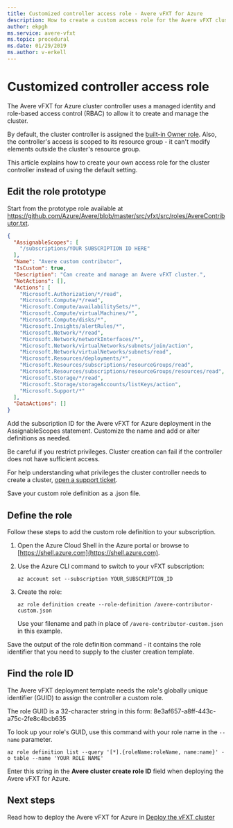 ```yaml
---
title: Customized controller access role - Avere vFXT for Azure
description: How to create a custom access role for the Avere vFXT cluster controller
author: ekpgh
ms.service: avere-vfxt
ms.topic: procedural
ms.date: 01/29/2019
ms.author: v-erkell
---
```


# Customized controller access role

The Avere vFXT for Azure cluster controller uses a managed identity and role-based access control (RBAC) to allow it to create and manage the cluster. 

By default, the cluster controller is assigned the [built-in Owner role](../role-based-access-control/built-in-roles.md#owner). Also, the controller's access is scoped to its resource group - it can't modify elements outside the cluster's resource group.

This article explains how to create your own access role for the cluster controller instead of using the default setting. 

## Edit the role prototype

Start from the prototype role available at <https://github.com/Azure/Avere/blob/master/src/vfxt/src/roles/AvereContributor.txt>.

```json
{
  "AssignableScopes": [
    "/subscriptions/YOUR SUBSCRIPTION ID HERE"
  ],
  "Name": "Avere custom contributor",
  "IsCustom": true,
  "Description": "Can create and manage an Avere vFXT cluster.",
  "NotActions": [],
  "Actions": [
    "Microsoft.Authorization/*/read",
    "Microsoft.Compute/*/read",
    "Microsoft.Compute/availabilitySets/*",
    "Microsoft.Compute/virtualMachines/*",
    "Microsoft.Compute/disks/*",
    "Microsoft.Insights/alertRules/*",
    "Microsoft.Network/*/read",
    "Microsoft.Network/networkInterfaces/*",
    "Microsoft.Network/virtualNetworks/subnets/join/action",
    "Microsoft.Network/virtualNetworks/subnets/read",
    "Microsoft.Resources/deployments/*",
    "Microsoft.Resources/subscriptions/resourceGroups/read",
    "Microsoft.Resources/subscriptions/resourceGroups/resources/read",
    "Microsoft.Storage/*/read",
    "Microsoft.Storage/storageAccounts/listKeys/action",
    "Microsoft.Support/*"
  ],
  "DataActions": []
}
```

Add the subscription ID for the Avere vFXT for Azure deployment in the AssignableScopes statement. Customize the name and add or alter definitions as needed. 

Be careful if you restrict privileges. Cluster creation can fail if the controller does not have sufficient access. 

For help understanding what privileges the cluster controller needs to create a cluster, [open a support ticket](avere-vfxt-open-ticket.md#open-a-support-ticket-for-your-avere-vfxt). 

Save your custom role definition as a .json file. 

## Define the role 

Follow these steps to add the custom role definition to your subscription. 

1. Open the Azure Cloud Shell in the Azure portal or browse to [https://shell.azure.com](https://shell.azure.com).

1. Use the Azure CLI command to switch to your vFXT subscription:

   ```azurecli
   az account set --subscription YOUR_SUBSCRIPTION_ID
   ```

1. Create the role:

   ```azurecli
   az role definition create --role-definition /avere-contributor-custom.json
   ```

   Use your filename and path in place of ```/avere-contributor-custom.json``` in this example. 

Save the output of the role definition command - it contains the role identifier that you need to supply to the cluster creation template. 

## Find the role ID

The Avere vFXT deployment template needs the role's globally unique identifier (GUID) to assign the controller a custom role. 

The role GUID is a 32-character string in this form: 8e3af657-a8ff-443c-a75c-2fe8c4bcb635

To look up your role's GUID, use this command with your role name in the ```--name``` parameter.

```azurecli
az role definition list --query '[*].{roleName:roleName, name:name}' -o table --name 'YOUR ROLE NAME'
```
Enter this string in the **Avere cluster create role ID** field when deploying the Avere vFXT for Azure.

## Next steps

Read how to deploy the Avere vFXT for Azure in [Deploy the vFXT cluster](avere-vfxt-deploy.md)
